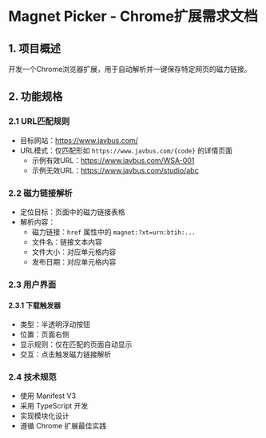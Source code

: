 # Magnet Picker - Chrome扩展需求文档

## 1. 项目概述
开发一个Chrome浏览器扩展，用于自动解析并一键保存特定网页的磁力链接。

## 2. 功能规格

### 2.1 URL匹配规则
- 目标网站：https://www.javbus.com/
- URL模式：仅匹配形如 `https://www.javbus.com/{code}` 的详情页面
  - 示例有效URL：https://www.javbus.com/WSA-001
  - 示例无效URL：https://www.javbus.com/studio/abc

### 2.2 磁力链接解析
- 定位目标：页面中的磁力链接表格
- 解析内容：
  - 磁力链接：`href` 属性中的 `magnet:?xt=urn:btih:...` 
  - 文件名：链接文本内容
  - 文件大小：对应单元格内容
  - 发布日期：对应单元格内容

### 2.3 用户界面
#### 2.3.1 下载触发器
- 类型：半透明浮动按钮
- 位置：页面右侧
- 显示规则：仅在匹配的页面自动显示
- 交互：点击触发磁力链接解析

### 2.4 技术规范
- 使用 Manifest V3
- 采用 TypeScript 开发
- 实现模块化设计
- 遵循 Chrome 扩展最佳实践
